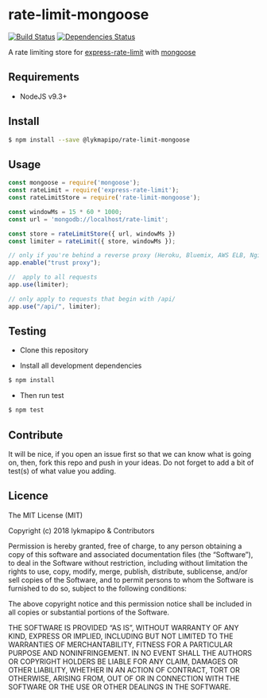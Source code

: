 # rate-limit-mongoose

[![Build Status](https://travis-ci.org/lykmapipo/rate-limit-mongoose.svg?branch=master)](https://travis-ci.org/lykmapipo/rate-limit-mongoose)
[![Dependencies Status](https://david-dm.org/lykmapipo/rate-limit-mongoose/status.svg)](https://david-dm.org/lykmapipo/rate-limit-mongoose)

A rate limiting store for [express-rate-limit](https://github.com/nfriedly/express-rate-limit) with [mongoose](https://github.com/Automattic/mongoose) 

## Requirements

- NodeJS v9.3+

## Install
```sh
$ npm install --save @lykmapipo/rate-limit-mongoose
```

## Usage

```javascript
const mongoose = require('mongoose');
const rateLimit = require('express-rate-limit');
const rateLimitStore = require('rate-limit-mongoose');

const windowMs = 15 * 60 * 1000;
const url = 'mongodb://localhost/rate-limit';

const store = rateLimitStore({ url, windowMs })
const limiter = rateLimit({ store, windowMs });

// only if you're behind a reverse proxy (Heroku, Bluemix, AWS ELB, Nginx, etc)
app.enable("trust proxy");

//  apply to all requests
app.use(limiter);

// only apply to requests that begin with /api/
app.use("/api/", limiter);

```

## Testing
* Clone this repository

* Install all development dependencies
```sh
$ npm install
```
* Then run test
```sh
$ npm test
```

## Contribute
It will be nice, if you open an issue first so that we can know what is going on, then, fork this repo and push in your ideas. Do not forget to add a bit of test(s) of what value you adding.


## Licence
The MIT License (MIT)

Copyright (c) 2018 lykmapipo & Contributors

Permission is hereby granted, free of charge, to any person obtaining a copy of this software and associated documentation files (the “Software”), to deal in the Software without restriction, including without limitation the rights to use, copy, modify, merge, publish, distribute, sublicense, and/or sell copies of the Software, and to permit persons to whom the Software is furnished to do so, subject to the following conditions:

The above copyright notice and this permission notice shall be included in all copies or substantial portions of the Software.

THE SOFTWARE IS PROVIDED “AS IS”, WITHOUT WARRANTY OF ANY KIND, EXPRESS OR IMPLIED, INCLUDING BUT NOT LIMITED TO THE WARRANTIES OF MERCHANTABILITY, FITNESS FOR A PARTICULAR PURPOSE AND NONINFRINGEMENT. IN NO EVENT SHALL THE AUTHORS OR COPYRIGHT HOLDERS BE LIABLE FOR ANY CLAIM, DAMAGES OR OTHER LIABILITY, WHETHER IN AN ACTION OF CONTRACT, TORT OR OTHERWISE, ARISING FROM, OUT OF OR IN CONNECTION WITH THE SOFTWARE OR THE USE OR OTHER DEALINGS IN THE SOFTWARE. 